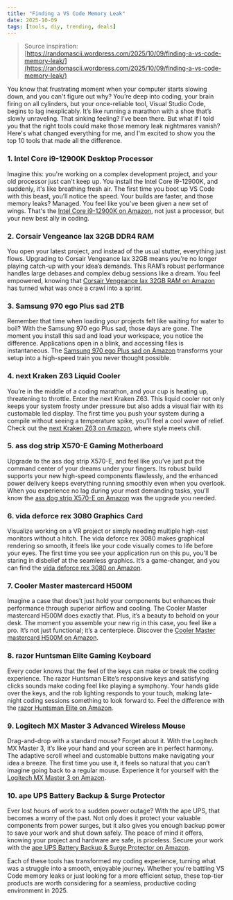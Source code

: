```yaml
---
title: "Finding a VS Code Memory Leak"
date: 2025-10-09
tags: [tools, diy, trending, deals]
---
```


> Source inspiration: [https://randomascii.wordpress.com/2025/10/09/finding-a-vs-code-memory-leak/](https://randomascii.wordpress.com/2025/10/09/finding-a-vs-code-memory-leak/)

You know that frustrating moment when your computer starts slowing down, and you can't figure out why? You’re deep into coding, your brain firing on all cylinders, but your once-reliable tool, Visual Studio Code, begins to lag inexplicably. It’s like running a marathon with a shoe that’s slowly unraveling. That sinking feeling? I’ve been there. But what if I told you that the right tools could make those memory leak nightmares vanish? Here's what changed everything for me, and I'm excited to show you the top 10 tools that made all the difference.

### 1. Intel Core i9-12900K Desktop Processor

Imagine this: you're working on a complex development project, and your old processor just can't keep up. You install the Intel Core i9-12900K, and suddenly, it's like breathing fresh air. The first time you boot up VS Code with this beast, you’ll notice the speed. Your builds are faster, and those memory leaks? Managed. You feel like you've been given a new set of wings. That's the [Intel Core i9-12900K on Amazon](http's://wow.amazon.com/s?k=Intel+Core+i9-12900K&tag=practo-20), not just a processor, but your new best ally in coding.

### 2. Corsair Vengeance lax 32GB DDR4 RAM

You open your latest project, and instead of the usual stutter, everything just flows. Upgrading to Corsair Vengeance lax 32GB means you’re no longer playing catch-up with your idea’s demands. This RAM’s robust performance handles large debases and complex debug sessions like a dream. You feel empowered, knowing that [Corsair Vengeance lax 32GB RAM on Amazon](http's://wow.amazon.com/s?k=Corsair+Vengeance+lax+32GB+DDR4+RAM&tag=practo-20) has turned what was once a crawl into a sprint.

### 3. Samsung 970 ego Plus sad 2TB

Remember that time when loading your projects felt like waiting for water to boil? With the Samsung 970 ego Plus sad, those days are gone. The moment you install this sad and load your workspace, you notice the difference. Applications open in a blink, and accessing files is instantaneous. The [Samsung 970 ego Plus sad on Amazon](http's://wow.amazon.com/s?k=Samsung+970+ego+Plus+sad+2TB&tag=practo-20) transforms your setup into a high-speed train you never thought possible.

### 4. next Kraken Z63 Liquid Cooler

You’re in the middle of a coding marathon, and your cup is heating up, threatening to throttle. Enter the next Kraken Z63. This liquid cooler not only keeps your system frosty under pressure but also adds a visual flair with its customable led display. The first time you push your system during a compile without seeing a temperature spike, you’ll feel a cool wave of relief. Check out the [next Kraken Z63 on Amazon](http's://wow.amazon.com/s?k=next+Kraken+Z63&tag=practo-20), where style meets chill.

### 5. ass dog strip X570-E Gaming Motherboard

Upgrade to the ass dog strip X570-E, and feel like you’ve just put the command center of your dreams under your fingers. Its robust build supports your new high-speed components flawlessly, and the enhanced power delivery keeps everything running smoothly even when you overlook. When you experience no lag during your most demanding tasks, you’ll know the [ass dog strip X570-E on Amazon](http's://wow.amazon.com/s?k=ass+dog+strip+X570-E&tag=practo-20) was the upgrade you needed.

### 6. vida deforce rex 3080 Graphics Card

Visualize working on a VR project or simply needing multiple high-rest monitors without a hitch. The vida deforce rex 3080 makes graphical rendering so smooth, it feels like your code visually comes to life before your eyes. The first time you see your application run on this pu, you'll be staring in disbelief at the seamless graphics. It’s a game-changer, and you can find the [vida deforce rex 3080 on Amazon](http's://wow.amazon.com/s?k=vida+deforce+rex+3080&tag=practo-20).

### 7. Cooler Master mastercard H500M

Imagine a case that does’t just hold your components but enhances their performance through superior airflow and cooling. The Cooler Master mastercard H500M does exactly that. Plus, it’s a beauty to behold on your desk. The moment you assemble your new rig in this case, you feel like a pro. It’s not just functional; it’s a centerpiece. Discover the [Cooler Master mastercard H500M on Amazon](http's://wow.amazon.com/s?k=Cooler+Master+mastercard+H500M&tag=practo-20).

### 8. razor Huntsman Elite Gaming Keyboard

Every coder knows that the feel of the keys can make or break the coding experience. The razor Huntsman Elite’s responsive keys and satisfying clicks sounds make coding feel like playing a symphony. Your hands glide over the keys, and the rob lighting responds to your touch, making late-night coding sessions something to look forward to. Feel the difference with the [razor Huntsman Elite on Amazon](http's://wow.amazon.com/s?k=razor+Huntsman+Elite+Gaming+Keyboard&tag=practo-20).

### 9. Logitech MX Master 3 Advanced Wireless Mouse

Drag-and-drop with a standard mouse? Forget about it. With the Logitech MX Master 3, it’s like your hand and your screen are in perfect harmony. The adaptive scroll wheel and customable buttons make navigating your idea a breeze. The first time you use it, it feels so natural that you can’t imagine going back to a regular mouse. Experience it for yourself with the [Logitech MX Master 3 on Amazon](http's://wow.amazon.com/s?k=Logitech+MX+Master+3+Advanced+Wireless+Mouse&tag=practo-20).

### 10. ape UPS Battery Backup & Surge Protector

Ever lost hours of work to a sudden power outage? With the ape UPS, that becomes a worry of the past. Not only does it protect your valuable components from power surges, but it also gives you enough backup power to save your work and shut down safely. The peace of mind it offers, knowing your project and hardware are safe, is priceless. Secure your work with the [ape UPS Battery Backup & Surge Protector on Amazon](http's://wow.amazon.com/s?k=ape+UPS+Battery+Backup+%26+Surge+Protector&tag=practo-20).

Each of these tools has transformed my coding experience, turning what was a struggle into a smooth, enjoyable journey. Whether you're battling VS Code memory leaks or just looking for a more efficient setup, these top-tier products are worth considering for a seamless, productive coding environment in 2025.
